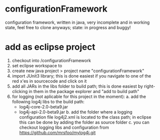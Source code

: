 configurationFramework
======================

configuration framework, written in java, very incomplete and in working state, feel free to clone anyways;
state: in progress and buggy!


add as eclipse project
======================
1. checkout into <topfolder>/configurationFramework
2. set eclipse workspace to <topfolder>
3. create new java project > project name "configurationFramework"
4. import JUnit3 library; this is done easiest if you navigate to one of the red x'es in sourcecode and click on it
5. add all JARs in the libs folder to build path; this is done easiest by right-clicking in them in the package explorer and "add to build path"
6. for logging (not aplicable for this project in the moment):
   a. add the following log4j libs to the build path:
      - log4j-core-2.0-beta9.jar
      - log4j-api-2.0-beta9.jar
   b. add the folder where a logging configuration file log4j2.xml is located to the class path; in eclipse this can be done by adding the folder as source folder
   c. you can checkout logging libs and configuration from https://github.com/mrsfoo/mylog4j.git
